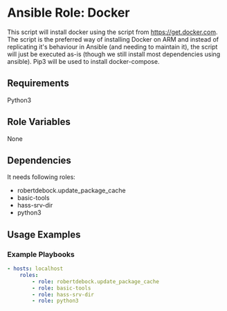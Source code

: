 # Ansible Role: Docker

This script will install docker using the script from https://get.docker.com. 
The script is the preferred way of installing Docker on ARM and instead of 
replicating it's behaviour in Ansible (and needing to maintain it), the script 
will just be executed as-is (though we still install most dependencies using 
ansible).
Pip3 will be used to install docker-compose.

## Requirements

Python3

## Role Variables

None

## Dependencies

It needs following roles:

* robertdebock.update_package_cache
* basic-tools
* hass-srv-dir
* python3

## Usage Examples

### Example Playbooks

```yaml
- hosts: localhost
    roles:
        - role: robertdebock.update_package_cache
        - role: basic-tools
        - role: hass-srv-dir
        - role: python3
```

